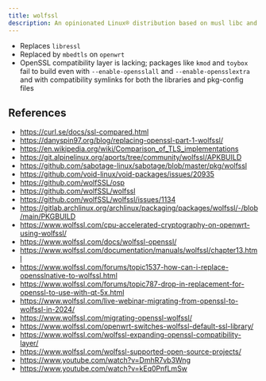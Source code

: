 ```yaml
---
title: wolfssl
description: An opinionated Linux® distribution based on musl libc and toybox
---
```


- Replaces `libressl`
- Replaced by `mbedtls` on `openwrt`
- OpenSSL compatibility layer is lacking; packages like `kmod` and `toybox` fail to build even with `--enable-opensslall` and `--enable-opensslextra` and with compatibility symlinks for both the libraries and pkg-config files

## References
- https://curl.se/docs/ssl-compared.html
- https://danyspin97.org/blog/replacing-openssl-part-1-wolfssl/
- https://en.wikipedia.org/wiki/Comparison_of_TLS_implementations
- https://git.alpinelinux.org/aports/tree/community/wolfssl/APKBUILD
- https://github.com/sabotage-linux/sabotage/blob/master/pkg/wolfssl
- https://github.com/void-linux/void-packages/issues/20935
- https://github.com/wolfSSL/osp
- https://github.com/wolfSSL/wolfssl
- https://github.com/wolfSSL/wolfssl/issues/1134
- https://gitlab.archlinux.org/archlinux/packaging/packages/wolfssl/-/blob/main/PKGBUILD
- https://www.wolfssl.com/cpu-accelerated-cryptography-on-openwrt-using-wolfssl/
- https://www.wolfssl.com/docs/wolfssl-openssl/
- https://www.wolfssl.com/documentation/manuals/wolfssl/chapter13.html
- https://www.wolfssl.com/forums/topic1537-how-can-i-replace-opensslnative-to-wolfssl.html
- https://www.wolfssl.com/forums/topic787-drop-in-replacement-for-openssl-to-use-with-qt-5x.html
- https://www.wolfssl.com/live-webinar-migrating-from-openssl-to-wolfssl-in-2024/
- https://www.wolfssl.com/migrating-openssl-wolfssl/
- https://www.wolfssl.com/openwrt-switches-wolfssl-default-ssl-library/
- https://www.wolfssl.com/wolfssl-expanding-openssl-compatibility-layer/
- https://www.wolfssl.com/wolfssl-supported-open-source-projects/
- https://www.youtube.com/watch?v=DmhR7vb3Wng
- https://www.youtube.com/watch?v=kEq0PnfLmSw

